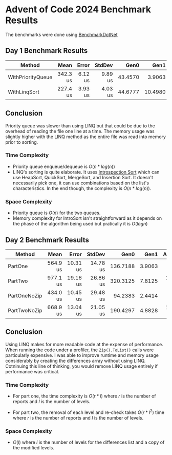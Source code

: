 # Advent of Code 2024 Benchmark Results

The benchmarks were done using [BenchmarkDotNet](https://benchmarkdotnet.org/)

## Day 1 Benchmark Results

| Method            |     Mean |   Error |  StdDev |    Gen0 |    Gen1 | Allocated |
| ----------------- | -------: | ------: | ------: | ------: | ------: | --------: |
| WithPriorityQueue | 342.3 us | 6.12 us | 9.89 us | 43.4570 |  3.9063 | 266.67 KB |
| WithLinqSort      | 227.4 us | 3.93 us | 4.03 us | 44.6777 | 10.4980 | 274.86 KB |

## Conclusion

Priority queue was slower than using LINQ but that could be due to the overhead of reading the file one line at a time. The memory usage was slightly higher with the LINQ method as the entire file was read into memory prior to sorting.

### Time Complexity

-   Priority queue enqueue/dequeue is $O(n*log(n))$
-   LINQ's sorting is quite elaborate. It uses [Introspection Sort](https://www.geeksforgeeks.org/introsort-or-introspective-sort/) which can use HeapSort, QuickSort, MergeSort, and Insertion Sort. It doesn't necessarily pick one, it can use combinations based on the list's characteristics. In the end though, the complexity is $O(n*log(n))$.

### Space Complexity

-   Priority queue is $O(n)$ for the two queues.
-   Memory complexity for IntroSort isn't straightforward as it depends on the phase of the algorithm being used but pratically it is $O(log n)$

## Day 2 Benchmark Results

| Method       |     Mean |    Error |   StdDev |     Gen0 |   Gen1 |  Allocated |
| ------------ | -------: | -------: | -------: | -------: | -----: | ---------: |
| PartOne      | 564.9 us | 10.31 us | 14.78 us | 136.7188 | 3.9063 |  838.02 KB |
| PartTwo      | 977.1 us | 19.16 us | 26.86 us | 320.3125 | 7.8125 | 1981.93 KB |
| PartOneNoZip | 434.0 us | 10.45 us | 29.48 us |  94.2383 | 2.4414 |  578.73 KB |
| PartTwoNoZip | 668.9 us | 13.04 us | 21.05 us | 190.4297 | 4.8828 | 1166.59 KB |

## Conclusion

Using LINQ makes for more readable code at the expense of performance. When running the code under a profiler, the `Zip().ToList()` calls were particularly expensive. I was able to improve runtime and memory usage considerably by creating the differences array without using LINQ. Cotninuing this line of thinking, you would remove LINQ usage entirely if performance was critical.

### Time Complexity

-   For part one, the time complexity is $O(r*l)$ where $r$ is the number of reports and $l$ is the number of levels.

-   For part two, the removal of each level and re-check takes $O(r * l^2)$ time where $r$ is the number of reports and $l$ is the number of levels.

### Space Complexity

-   $O(l)$ where $l$ is the number of levels for the differences list and a copy of the modified levels.
